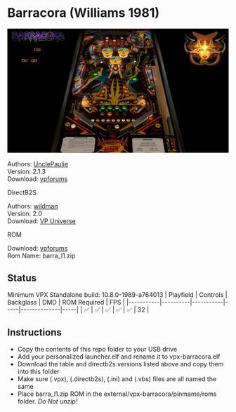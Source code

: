 # Barracora (Williams 1981)

![Table Preview](../../images/vpx-Barracora-preview.jpg)

Authors: [UnclePaulie](https://vpuniverse.com/profile/16685-unclepaulie/)  
Version: 2.1.3  
Download: [vpforums](https://vpuniverse.com/files/file/12694-barracora-williams-1981-w-vr-room/)

DirectB2S

Authors: [wildman](https://vpuniverse.com/profile/5-wildman/)  
Version: 2.0  
Download: [VP Universe](https://vpuniverse.com/files/file/4220-barracora-williams-1981/)

ROM

Download: [vpforums](https://www.vpforums.org/index.php?app=downloads&showfile=127)  
Rom Name: barra_l1.zip

## Status 

Minimum VPX Standalone build: 10.8.0-1989-a764013
| Playfield | Controls | Backglass | DMD | ROM Required | FPS | 
|-----------|----------|-----------|-----|--------------|-----|
| :white_check_mark: | :white_check_mark: | :white_check_mark: | :white_check_mark: | :white_check_mark: | 32 |

## Instructions

- Copy the contents of this repo folder to your USB drive
- Add your personalized launcher.elf and rename it to vpx-barracora.elf
- Download the table and directb2s versions listed above and copy them into this folder
- Make sure (.vpx), (.directb2s), (.ini) and (.vbs) files are all named the same
- Place barra_l1.zip ROM in the external/vpx-barracora/pinmame/roms folder. *Do Not unzip*!

